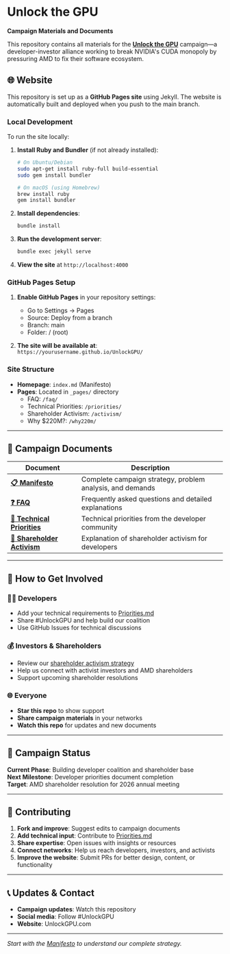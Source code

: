 # Unlock the GPU

**Campaign Materials and Documents**

This repository contains all materials for the [**Unlock the GPU**](https://unlockgpu.com/) campaign—a developer-investor alliance working to break NVIDIA's CUDA monopoly by pressuring AMD to fix their software ecosystem.

## 🌐 Website

This repository is set up as a **GitHub Pages site** using Jekyll. The website is automatically built and deployed when you push to the main branch.

### Local Development

To run the site locally:

1. **Install Ruby and Bundler** (if not already installed):
   ```bash
   # On Ubuntu/Debian
   sudo apt-get install ruby-full build-essential
   sudo gem install bundler
   
   # On macOS (using Homebrew)
   brew install ruby
   gem install bundler
   ```

2. **Install dependencies**:
   ```bash
   bundle install
   ```

3. **Run the development server**:
   ```bash
   bundle exec jekyll serve
   ```

4. **View the site** at `http://localhost:4000`

### GitHub Pages Setup

1. **Enable GitHub Pages** in your repository settings:
   - Go to Settings → Pages
   - Source: Deploy from a branch
   - Branch: main
   - Folder: / (root)

2. **The site will be available at**: `https://yourusername.github.io/UnlockGPU/`

### Site Structure

- **Homepage**: `index.md` (Manifesto)
- **Pages**: Located in `_pages/` directory
  - FAQ: `/faq/`
  - Technical Priorities: `/priorities/`
  - Shareholder Activism: `/activism/`
  - Why $220M?: `/why220m/`

---

## 📖 Campaign Documents

| Document | Description |
|----------|-------------|
| **[📋 Manifesto](Manifesto.md)** | Complete campaign strategy, problem analysis, and demands |
| **[❓ FAQ](FAQ.md)** | Frequently asked questions and detailed explanations |
| **[🎯 Technical Priorities](Priorities.md)** | Technical priorities from the developer community |
| **[📢 Shareholder Activism](Activism.md)** | Explanation of shareholder activism for developers |

---

## 🎯 How to Get Involved

### 👩‍💻 Developers
- Add your technical requirements to [Priorities.md](Priorities.md)
- Share #UnlockGPU and help build our coalition
- Use GitHub Issues for technical discussions

### 💰 Investors & Shareholders
- Review our [shareholder activism strategy](Activism.md)
- Help us connect with activist investors and AMD shareholders
- Support upcoming shareholder resolutions

### 🌐 Everyone
- **Star this repo** to show support
- **Share campaign materials** in your networks
- **Watch this repo** for updates and new documents

---

## 🚀 Campaign Status

**Current Phase**: Building developer coalition and shareholder base  
**Next Milestone**: Developer priorities document completion  
**Target**: AMD shareholder resolution for 2026 annual meeting

---

## 🤝 Contributing

1. **Fork and improve**: Suggest edits to campaign documents
2. **Add technical input**: Contribute to [Priorities.md](Priorities.md)
3. **Share expertise**: Open issues with insights or resources
4. **Connect networks**: Help us reach developers, investors, and activists
5. **Improve the website**: Submit PRs for better design, content, or functionality

---

## 📞 Updates & Contact

- **Campaign updates**: Watch this repository
- **Social media**: Follow #UnlockGPU
- **Website**: UnlockGPU.com

---

*Start with the [Manifesto](Manifesto.md) to understand our complete strategy.* 